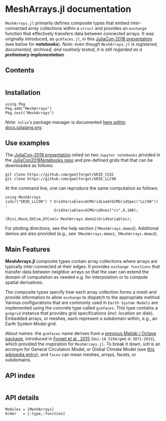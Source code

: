 # MeshArrays.jl documentation

`MeshArrays.jl` primarily defines composite types that embed inter-connected array collections within a `struct` and provides an `exchange` function that effectively transfers data between connected arrays. It was originally introduced, as `gcmfaces.jl`, in this [JuliaCon-2018 presentation](https://youtu.be/RDxAy_zSUvg) (see below for **notebooks**). _Note: even though `MeshArrays.jl` is registered, documented, archived, and routinely tested, it is still regarded as a **preliminary implementation**._

## Contents

```@contents
```

## Installation

```
using Pkg
Pkg.add("MeshArrays")
Pkg.test("MeshArrays")
```
_Note:_ `Julia`'s package manager is documented [here within docs.julialang.org](https://docs.julialang.org/en/stable/stdlib/Pkg/).

## Use examples

The [JuliaCon-2018 presentation](https://youtu.be/RDxAy_zSUvg) relied on two `Jupyter notebooks` privided in the [JuliaCon2018Notebooks repo](https://github.com/gaelforget/JuliaCon2018Notebooks.git) and pre-defined grids that that can be downloaded as follows:

```
git clone https://github.com/gaelforget/GRID_CS32
git clone https://github.com/gaelforget/GRID_LLC90
```

At the command line, one can reproduce the same computation as follows:

```
using MeshArrays
isdir("GRID_LLC90") ? GridVariables=GCMGridLoad(GCMGridSpec("LLC90")) : 
                      GridVariables=GCMGridOnes("cs",6,100);
                    
(Rini,Rend,DXCsm,DYCsm)= MeshArrays.demo2(GridVariables);
```

For plotting directions, see the help section (`?MeshArrays.demo2`). Additional demos are also provided (e.g., see `?MeshArrays.demo1`, `?MeshArrays.demo3`).

## Main Features

**MeshArrays.jl** composite types contain array collections where arrays are typically inter-connected at their edges. It provides `exchange functions` that transfer data between neighbor arrays so that the user can extend the domain of computation as needed e.g. for interpolation or to compute spatial derivatives.

The composite types specify how each array collection forms a mesh and provide information to allow `exchange` to dispatch to the appropriate method. Various configurations that are commonly used in `Earth System Models` are implemented using the concrete type called `gcmfaces`. This type contains a `gcmgrid` instance that provides grid specifications (incl. location on disk). Embedded arrays, or meshes, each represent a subdomain within, e.g., an Earth System Model grid.

_About names:_ the `gcmfaces` name derives from a [previous Matlab / Octave package](https://gcmfaces.readthedocs.io/en/latest/), introduced in [Forget et al., 2015](http://www.geosci-model-dev.net/8/3071/2015/) (`doi:10.5194/gmd-8-3071-2015`), which provided the inspiratoin for `MeshArrays.jl`. To break it down, `GCM` is an acronym for General Circulation Model, or Global Climate Model (see [this wikipedia entry](https://en.wikipedia.org/wiki/General_circulation_model)), and `faces` can mean meshes, arrays, facets, or subdomains.

## API index

```@index
```

## API details

```@autodocs
Modules = [MeshArrays]
Order   = [:type,:function]
```
